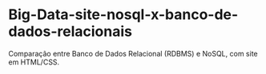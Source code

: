 # Big-Data-site-nosql-x-banco-de-dados-relacionais
Comparação entre Banco de Dados Relacional (RDBMS) e NoSQL, com site em HTML/CSS.
